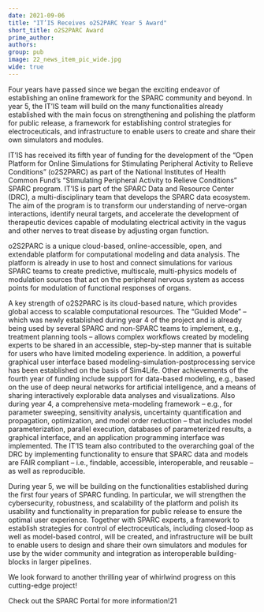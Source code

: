 ```yaml
---
date: 2021-09-06
title: "IT’IS Receives o2S2PARC Year 5 Award"
short_title: o2S2PARC Award
prime_author: 
authors: 
group: pub
image: 22_news_item_pic_wide.jpg
wide: true
---
```

Four years have passed since we began the exciting endeavor of establishing an online framework for the SPARC community and beyond. In year 5, the IT’IS team will build on the many functionalities already established with the main focus on strengthening and polishing the platform for public release, a framework for establishing control strategies for electroceuticals, and infrastructure to enable users to create and share their own simulators and modules.

IT’IS has received its fifth year of funding for the development of the “Open Platform for Online Simulations for Stimulating Peripheral Activity to Relieve Conditions” (o2S2PARC) as part of the National Institutes of Health Common Fund’s “Stimulating Peripheral Activity to Relieve Conditions” SPARC program. IT’IS is part of the SPARC Data and Resource Center (DRC), a multi-disciplinary team that develops the SPARC data ecosystem. The aim of the program is to transform our understanding of nerve-organ interactions, identify neural targets, and accelerate the development of therapeutic devices capable of modulating electrical activity in the vagus and other nerves to treat disease by adjusting organ function.

o2S2PARC is a unique cloud-based, online-accessible, open, and extendable platform for computational modeling and data analysis. The platform is already in use to host and connect simulations for various SPARC teams to create predictive, multiscale, multi-physics models of modulation sources that act on the peripheral nervous system as access points for modulation of functional responses of organs.

A key strength of o2S2PARC is its cloud-based nature, which provides global access to scalable computational resources. The “Guided Mode” – which was newly established during year 4 of the project and is already being used by several SPARC and non-SPARC teams to implement, e.g., treatment planning tools – allows complex workflows created by modeling experts to be shared in an accessible, step-by-step manner that is suitable for users who have limited modeling experience. In addition, a powerful graphical user interface based modeling-simulation-postprocessing service has been established on the basis of Sim4Life. Other achievements of the fourth year of funding include support for data-based modeling, e.g., based on the use of deep neural networks for artificial intelligence, and a means of sharing interactively explorable data analyses and visualizations. Also during year 4, a comprehensive meta-modeling framework – e.g., for parameter sweeping, sensitivity analysis, uncertainty quantification and propagation, optimization, and model order reduction – that includes model parameterization, parallel execution, databases of parameterized results, a graphical interface, and an application programming interface was implemented. The IT’IS team also contributed to the overarching goal of the DRC by implementing functionality to ensure that SPARC data and models are FAIR compliant – i.e., findable, accessible, interoperable, and reusable – as well as reproducible.

During year 5, we will be building on the functionalities established during the first four years of SPARC funding. In particular, we will strengthen the cybersecurity, robustness, and scalability of the platform and polish its usability and functionality in preparation for public release to ensure the optimal user experience. Together with SPARC experts, a framework to establish strategies for control of electroceuticals, including closed-loop as well as model-based control, will be created, and infrastructure will be built to enable users to design and share their own simulators and modules for use by the wider community and integration as interoperable building-blocks in larger pipelines.

We look forward to another thrilling year of whirlwind progress on this cutting-edge project!

Check out the SPARC Portal for more information!21

